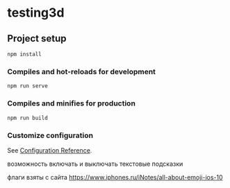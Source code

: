 # testing3d

## Project setup
```
npm install
```

### Compiles and hot-reloads for development
```
npm run serve
```

### Compiles and minifies for production
```
npm run build
```

### Customize configuration
See [Configuration Reference](https://cli.vuejs.org/config/).


возможность включать и выключать текстовые подсказки 

флаги взяты с сайта https://www.iphones.ru/iNotes/all-about-emoji-ios-10